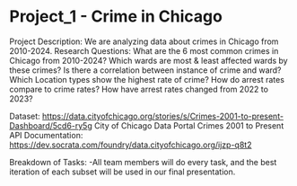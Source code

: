 
# Project_1 - Crime in Chicago
Project Description:
We are analyzing data about crimes in Chicago from 2010-2024.
Research Questions:
What are the 6 most common crimes in Chicago from 2010-2024?
Which wards are most & least affected wards by these crimes?
Is there a correlation between instance of crime and ward?
Which Location types show the highest rate of crime?
How do arrest rates compare to crime rates?
How have arrest rates changed from 2022 to 2023?


Dataset:
https://data.cityofchicago.org/stories/s/Crimes-2001-to-present-Dashboard/5cd6-ry5g
City of Chicago Data Portal
Crimes 2001 to Present
API Documentation: https://dev.socrata.com/foundry/data.cityofchicago.org/ijzp-q8t2

Breakdown of Tasks:
-All team members will do every task, and the best iteration of each subset will be used in our final presentation.




